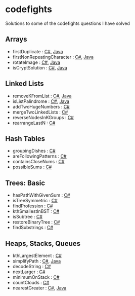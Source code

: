 # codefights
Solutions to some of the codefights questions I have solved

Arrays
------
* firstDuplicate : [C#](https://github.com/mbaldini/codefights/blob/master/firstDuplicate.cs), [Java](https://github.com/mbaldini/codefights/blob/master/firstDuplicate.java)
* firstNonRepeatingCharacter : [C#](https://github.com/mbaldini/codefights/blob/master/firstNonRepeatingCharacter.cs), [Java](https://github.com/mbaldini/codefights/blob/master/firstNonRepeatingCharacter.java)
* rotateImage : [C#](https://github.com/mbaldini/codefights/blob/master/rotateImage.cs), [Java](https://github.com/mbaldini/codefights/blob/master/rotateImage.java)
* isCryptSolution : [C#](https://github.com/mbaldini/codefights/blob/master/isCryptSolution.cs), [Java](https://github.com/mbaldini/codefights/blob/master/isCryptSolution.java)

Linked Lists
------------
* removeKFromList : [C#](https://github.com/mbaldini/codefights/blob/master/removeKFromList.cs), [Java](https://github.com/mbaldini/codefights/blob/master/removeKFromList.java)
* isListPalindrome : [C#](https://github.com/mbaldini/codefights/blob/master/isListPalindrome.cs), [Java](https://github.com/mbaldini/codefights/blob/master/isListPalindrome.java)
* addTwoHugeNumbers : [C#](https://github.com/mbaldini/codefights/blob/master/addTwoHugeNumbers.cs)
* mergeTwoLinkedLists : [C#](https://github.com/mbaldini/codefights/blob/master/mergeTwoLinkedLists.cs)
* reverseNodesInKGroups : [C#](https://github.com/mbaldini/codefights/blob/master/reverseNodesInKGroups.cs)
* rearrangeLastN : [C#](https://github.com/mbaldini/codefights/blob/master/rearrangeLastN.cs)

Hash Tables
-----------
* groupingDishes : [C#](https://github.com/mbaldini/codefights/blob/master/groupingDishes.cs)
* areFollowingPatterns : [C#](https://github.com/mbaldini/codefights/blob/master/areFollowingPatterns.cs)
* containsCloseNums : [C#](https://github.com/mbaldini/codefights/blob/master/containsCloseNums.cs)
* possibleSums : [C#](https://github.com/mbaldini/codefights/blob/master/possibleSums.cs)

Trees: Basic
------------
* hasPathWithGivenSum : [C#](https://github.com/mbaldini/codefights/blob/master/hasPathWithGivenSum.cs)
* isTreeSymmetric : [C#](https://github.com/mbaldini/codefights/blob/master/isTreeSymmetric.cs)
* findProfession : [C#](https://github.com/mbaldini/codefights/blob/master/findProfession.cs)
* kthSmallestInBST : [C#](https://github.com/mbaldini/codefights/blob/master/kthSmallestInBST.cs)
* isSubtree : [C#](https://github.com/mbaldini/codefights/blob/master/isSubtree.cs)
* restoreBinaryTree : [C#](https://github.com/mbaldini/codefights/blob/master/restoreBinaryTree.cs)
* findSubstrings : [C#](https://github.com/mbaldini/codefights/blob/master/findSubstrings.cs)

Heaps, Stacks, Queues
---------------------

* kthLargestElement : [C#](https://github.com/mbaldini/codefights/blob/master/kthLargestElement.cs)
* simplifyPath : [C#](https://github.com/mbaldini/codefights/blob/master/simplifyPath.cs), [Java](https://github.com/mbaldini/codefights/blob/master/simplyPath.java)
* decodeString : [C#](https://github.com/mbaldini/codefights/blob/master/decodeString.cs)
* nextLarger : [C#](https://github.com/mbaldini/codefights/blob/master/nextLarger.cs)
* minimumOnStack : [C#](https://github.com/mbaldini/codefights/blob/master/minimumOnStack.cs)
* countClouds : [C#](https://github.com/mbaldini/codefights/blob/master/countClouds.cs)
* nearestGreater : [C#](https://github.com/mbaldini/codefights/blob/master/nearestGreater.cs), [Java](https://github.com/mbaldini/codefights/blob/master/nearestGreater.java)

